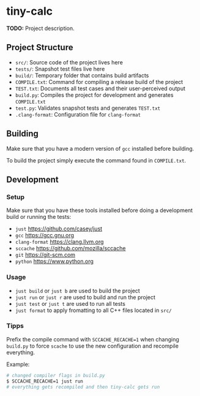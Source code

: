# tiny-calc

**TODO:** Project description.

## Project Structure

- `src/`: Source code of the project lives here
- `tests/`: Snapshot test files live here
- `build/`: Temporary folder that contains build artifacts
- `COMPILE.txt`: Command for compiling a release build of the project
- `TEST.txt`: Documents all test cases and their user-perceived output
- `build.py`: Compiles the project for development and generates `COMPILE.txt`
- `test.py`: Validates snapshot tests and generates `TEST.txt`
- `.clang-format`: Configuration file for `clang-format`

## Building

Make sure that you have a modern version of `gcc` installed before building.

To build the project simply execute the command found in `COMPILE.txt`.

## Development

### Setup

Make sure that you have these tools installed before doing a development build or running the tests:

- `just` https://github.com/casey/just
- `gcc` https://gcc.gnu.org
- `clang-format` https://clang.llvm.org
- `sccache` https://github.com/mozilla/sccache
- `git` https://git-scm.com
- `python` https://www.python.org

### Usage

- `just build` or `just b` are used to build the project
- `just run` or `just r` are used to build and run the project
- `just test` or `just t` are used to run all tests
- `just format` to apply fromatting to all C++ files located in `src/`

### Tipps

Prefix the compile command with `SCCACHE_RECACHE=1` when changing `build.py` to force `scache` to use the new configuration and recompile everything.

Example:

```bash
# changed compiler flags in build.py
$ SCCACHE_RECACHE=1 just run
# everything gets recompiled and then tiny-calc gets run
```

